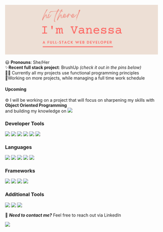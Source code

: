 ![Banner](https://github.com/vtbano/vtbano/blob/main/Vanessa%20-Profile%20Banner.png)

   :smiley: **Pronouns**: She/Her  
   :sparkles:**Recent full stack project**: BrushUp _(check it out in the pins below)_  
   👩‍💻 Currently all my projects use functional programming principles  
   :dancer:Working on more projects, while managing a full time work schedule  


#### Upcoming
⚙️ I will be working on a project that will focus on sharpening my skills with **Object Oriented Programming**   
   and building my knowledge on <img src="https://img.shields.io/badge/ruby-%23CC342D.svg?&style=flat-square&logo=ruby&logoColor=white"/>  
### Developer Tools
<p>
    <img src="https://img.shields.io/badge/-Visual%20Studio%20Code-23A9F2?style=flat-square&logo=Visual%20Studio%20Code&logoColor=white"/>
    <img src="https://img.shields.io/badge/-Github-181717?style=flat-square&logo=GitHub&logoColor=white"/>
    <img src="https://img.shields.io/badge/-Git-F44D27?style=flat-square&logo=Git&logoColor=white"/>
    <img src="https://img.shields.io/badge/-npm-CB3837?style=flat-square&logo=NPM&logoColor=white"/>
    <img src="https://img.shields.io/badge/Heroku%20-%23430098.svg?&style=flat-square&logo=heroku&logoColor=white"/>
    <img src="https://img.shields.io/badge/Netlify-%23000000.svg?style=flat-square&logo=netlify&logoColor=white"/>
   
  </p>
  
### Languages

<p>
<img src="https://img.shields.io/badge/Javascript%20-%23323330.svg?&style=flat-square&logo=javascript&logoColor=%23F7DF1E"/>
<img src="https://img.shields.io/badge/Node.js%20-%2343853D.svg?&style=flat-square&logo=node.js&logoColor=white"/>
<img src ="https://img.shields.io/badge/Postgres-%23316192.svg?&style=flat-square&logo=postgresql&logoColor=white"/>
 <img src="https://img.shields.io/badge/-HTML5-E34F26?style=flat-square&logo=HTML5&logoColor=white"/>
 <img src="https://img.shields.io/badge/-CSS3-1572B6?style=flat-square&logo=CSS3&logoColor=white"/>

</p>

### Frameworks

<p>
<img src="https://img.shields.io/badge/React%20-%2320232a.svg?&style=flat-square&logo=react&logoColor=white"/>
<img src="https://img.shields.io/badge/express.js-%23404d59.svg?style=flat-square&logo=express&logoColor=white"/>
<img src="https://img.shields.io/badge/bootstrap%20-%23563D7C.svg?&style=flat-square&logo=bootstrap&logoColor=white"/>
<img src="https://img.shields.io/badge/JWT-black?style=flat-square&logo=JSON%20web%20tokens"/>

</p>

### Additional Tools 

<p>
<img src="https://img.shields.io/badge/Figma-%23F24E1E.svg?style=flat-square&logo=figma&logoColor=white"/>
<img src="https://img.shields.io/badge/-Trello-0079BF?style=flat-square&logo=Trello&logoColor=white"/>
<img src="https://img.shields.io/badge/-Slack-E01563?style=flat-square&logo=Slack&logoColor=white"/>
</p>


📣 **_Need to contact me?_** Feel free to reach out via LinkedIn
<p>
<a href="https://www.linkedin.com/in/vanessatbano/"><img src="https://img.shields.io/badge/linkedin-0077B5.svg?style=flat-square&logo=linkedin&logoColor=white"/>
</p>
<!--
**vtbano/vtbano** is a ✨ _special_ ✨ repository because its `README.md` (this file) appears on your GitHub profile.

Here are some ideas to get you started:

- 🔭 I’m currently working on ...
- 🌱 I’m currently learning ...
- 👯 I’m looking to collaborate on ...
- 🤔 I’m looking for help with ...
- 💬 Ask me about ...
- 📫 How to reach me: ...
- ⚡ Fun fact: ...
-->
